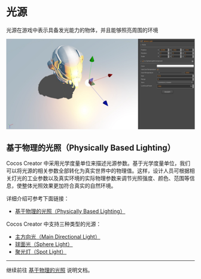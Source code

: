 # 光源

光源在游戏中表示具备发光能力的物体，并且能够照亮周围的环境

![light scene](light/lighting.png)

## 基于物理的光照（Physically Based Lighting）

Cocos Creator 中采用光学度量单位来描述光源参数。基于光学度量单位，我们可以将光源的相关参数全部转化为真实世界中的物理值。这样，设计人员可根据相关灯光的工业参数以及真实环境的实际物理参数来调节光照强度、颜色、范围等信息，使整体光照效果更加符合真实的自然环境。

详细介绍可参考下面链接：
- [基于物理的光照（Physically Based Lighting）](light/pbr-lighting.md)

Cocos Creator 中支持三种类型的光源：
- [主方向光（Main Directional Light）](light/dir-light.md)
- [球面光（Sphere Light）](light/sphere-light.md)
- [聚光灯（Spot Light）](light/spot-light.md)

---

继续前往 [基于物理的光照](light/pbr-lighting.md) 说明文档。

